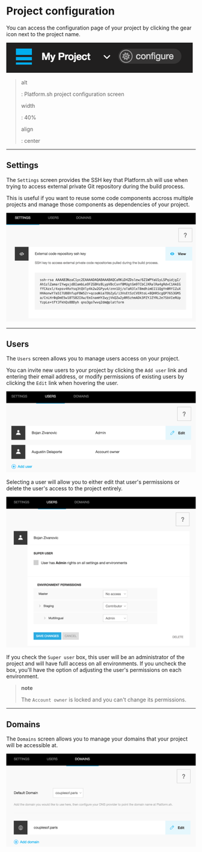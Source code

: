 Project configuration
=====================

You can access the configuration page of your project by clicking the
gear icon next to the project name.

![image](images/ui-conf-project.png)

> alt
>
> :   Platform.sh project configuration screen
>
> width
>
> :   40%
>
> align
>
> :   center
>
------------------------------------------------------------------------

Settings
--------

The `Settings` screen provides the SSH key that Platform.sh will use
when trying to access external private Git repository during the build
process.

This is useful if you want to reuse some code components accross
multiple projects and manage those components as dependencies of your
project.

![Get the Platform.sh project public SSH key](images/ui-conf-project-ssh-key.png)

------------------------------------------------------------------------

Users
-----

The `Users` screen allows you to manage users access on your project.

You can invite new users to your project by clicking the `Add user` link
and entering their email address, or modify permissions of existing
users by clicking the `Edit` link when hovering the user.

![Project configure icon](images/ui-conf-project-users.png)

Selecting a user will allow you to either edit that user's permissions
or delete the user's access to the project entirely.

![Manage users of your Platform.sh project](images/ui-conf-project-users-access.png)

If you check the `Super user` box, this user will be an administrator of
the project and will have fulll access on all environments. If you
uncheck the box, you'll have the option of adjusting the user's
permissions on each environment.

> **note**
>
> The `Account owner` is locked and you can't change its permissions.

------------------------------------------------------------------------

Domains
-------

The `Domains` screen allows you to manage your domains that your project
will be accessible at.

![Manage domains of your Platform.sh project.](images/ui-conf-project-domains.png)

